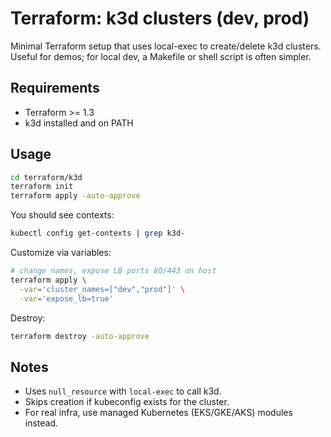 # Terraform: k3d clusters (dev, prod)

Minimal Terraform setup that uses local-exec to create/delete k3d clusters.
Useful for demos; for local dev, a Makefile or shell script is often simpler.

## Requirements
- Terraform >= 1.3
- k3d installed and on PATH

## Usage
```bash
cd terraform/k3d
terraform init
terraform apply -auto-approve
```

You should see contexts:
```bash
kubectl config get-contexts | grep k3d-
```

Customize via variables:
```bash
# change names, expose LB ports 80/443 on host
terraform apply \
  -var='cluster_names=["dev","prod"]' \
  -var='expose_lb=true'
```

Destroy:
```bash
terraform destroy -auto-approve
```

## Notes
- Uses `null_resource` with `local-exec` to call k3d.
- Skips creation if kubeconfig exists for the cluster.
- For real infra, use managed Kubernetes (EKS/GKE/AKS) modules instead.

